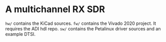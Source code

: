 # A multichannel RX SDR

`hw/` contains the KiCad sources.
`fw/` contains the Vivado 2020 project. It requires the ADI hdl repo.
`sw/` contains the Petalinux driver sources and an example DTSI.


